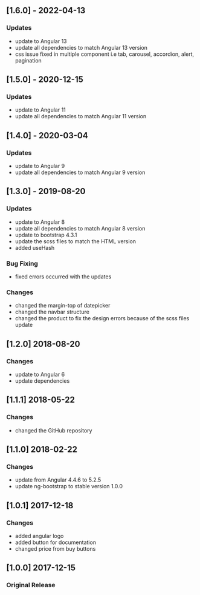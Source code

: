 ## [1.6.0] - 2022-04-13
### Updates
- update to Angular 13
- update all dependencies to match Angular 13 version
- css issue fixed in multiple component i.e tab, carousel, accordion, alert, pagination

## [1.5.0] - 2020-12-15
### Updates
- update to Angular 11
- update all dependencies to match Angular 11 version

## [1.4.0] - 2020-03-04
### Updates
- update to Angular 9
- update all dependencies to match Angular 9 version

## [1.3.0] - 2019-08-20
### Updates
- update to Angular 8
- update all dependencies to match Angular 8 version
- update to bootstrap 4.3.1
- update the scss files to match the HTML version
- added useHash
### Bug Fixing
- fixed errors occurred with the updates
### Changes
- changed the margin-top of datepicker
- changed the navbar structure
- changed the product to fix the design errors because of the scss files update

## [1.2.0] 2018-08-20
### Changes
 - update to Angular 6
 - update dependencies

## [1.1.1] 2018-05-22
### Changes
 - changed the GitHub repository

## [1.1.0] 2018-02-22
### Changes
 - update from Angular 4.4.6 to 5.2.5
 - update ng-bootstrap to stable version 1.0.0

## [1.0.1] 2017-12-18
### Changes
 - added angular logo
 - added button for documentation
 - changed price from buy buttons

## [1.0.0] 2017-12-15
### Original Release
 
